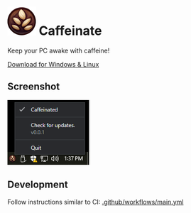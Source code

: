 # ![Cup of Coffee](./main/build/icons/64x64.png) Caffeinate

Keep your PC awake with caffeine!

[Download for Windows & Linux](https://github.com/kyleshrader/caffeinate/releases)

## Screenshot

![Tray Icon](./screenshot.png)

## Development

Follow instructions similar to CI: [.github/workflows/main.yml](.github/workflows/main.yml)

